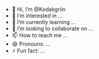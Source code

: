 - 👋 Hi, I’m @Kodakgriin
- 👀 I’m interested in ...
- 🌱 I’m currently learning ...
- 💞️ I’m looking to collaborate on ...
- 📫 How to reach me ...
- 😄 Pronouns: ...
- ⚡ Fun fact: ...

<!---
Kodakgriin/Kodakgriin is a ✨ special ✨ repository because its `README.md` (this file) appears on your GitHub profile.
You can click the Preview link to take a look at your changes.
--->
